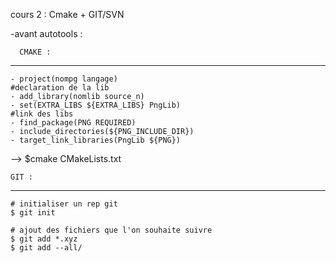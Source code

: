 cours 2 : Cmake + GIT/SVN


-avant autotools : 

      CMAKE :
-------------   

	- project(nompg langage)
	#declaration de la lib
	- add_library(nomlib source_n)
	- set(EXTRA_LIBS ${EXTRA_LIBS} PngLib)
	#link des libs 
	- find_package(PNG REQUIRED)
	- include_directories(${PNG_INCLUDE_DIR})
	- target_link_libraries(PngLib ${PNG})

--> $cmake CMakeLists.txt

    

    GIT :
---------
	# initialiser un rep git 
	$ git init
	
	# ajout des fichiers que l'on souhaite suivre 
	$ git add *.xyz
	$ git add --all/ 